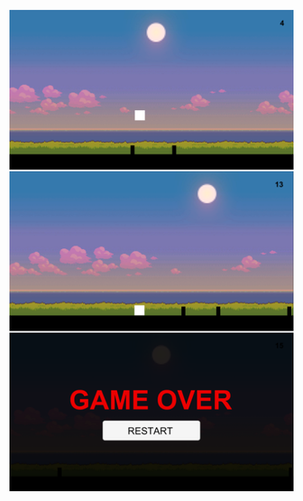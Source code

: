 ![Square Jump - Jumping](https://github.com/BrunoBatalha/square-jump/blob/main/Images/square-jump-jumping.png?raw=true)
![Square Jump - Run](https://github.com/BrunoBatalha/square-jump/blob/main/Images/square-jump-in-game.png?raw=true)
![Square Jump - GameOver](https://github.com/BrunoBatalha/square-jump/blob/main/Images/square-jump-game-over.png?raw=true)